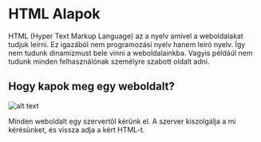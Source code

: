 # HTML Alapok

HTML (Hyper Text Markup Language) az a nyelv amivel a weboldalakat tudjuk leírni. Ez igazából nem programozási nyelv hanem leíró nyelv. Így nem tudunk dinamizmust bele vinni a weboldalainkba. Vagyis példáúl nem tudunk minden felhasználónak személyre szabott oldalt adni.

## Hogy kapok meg egy weboldalt?

![alt text]("img/client-server.png")

Minden weboldalt egy szervertől kérünk el. A szerver kiszolgálja a mi kérésünket, és vissza adja a kért HTML-t.
